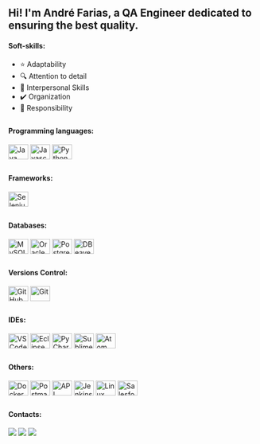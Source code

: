 ## Hi! I'm André Farias, a QA Engineer dedicated to ensuring the best quality.

#### Soft-skills:
* ⭐ Adaptability
* 🔍 Attention to detail
* 💬 Interpersonal Skills
* ✔️ Organization
* 📅 Responsibility
  
##
#### Programming languages:
<img align="center" alt="Java" height="30" width="40" src="https://www.svgrepo.com/show/349418/java.svg"> <img align="center" alt="Javascript" height="30" width="40" src="https://www.svgrepo.com/show/349419/javascript.svg"> <img align="center" alt="Python" height="30" width="40" src="https://www.svgrepo.com/show/349485/python.svg">

##
#### Frameworks:
<img align="center" alt="Selenium" height="30" width="40" src="https://www.svgrepo.com/show/354321/selenium.svg">

##
#### Databases:
<img align="center" alt="MySQL" height="30" width="40" src="https://www.svgrepo.com/show/439233/mysql.svg"> <img align="center" alt="OracleSQL" height="30" width="40" src="https://www.svgrepo.com/show/303678/oracle-2-logo.svg"> <img align="center" alt="PostgreSQL" height="30" width="40" src="https://www.svgrepo.com/show/439268/postgresql.svg"> <img align="center" alt="DBeaver" height="30" width="40" src="https://upload.wikimedia.org/wikipedia/commons/b/b5/DBeaver_logo.svg"> 

##
#### Versions Control:
<img align="center" alt="GitHub" height="30" width="40" src="https://www.svgrepo.com/show/439171/github.svg"> <img align="center" alt="Git" height="30" width="40" src="https://www.svgrepo.com/show/452210/git.svg">

##
#### IDEs:
<img align="center" alt="VSCode" height="30" width="40" src="https://www.svgrepo.com/show/374171/vscode.svg"> <img align="center" alt="Eclipse" height="30" width="40" src="https://www.svgrepo.com/show/353685/eclipse-icon.svg">  <img align="center" alt="PyCharm" height="30" width="40" src="https://www.svgrepo.com/show/354237/pycharm.svg"> <img align="center" alt="SublimeText" height="30" width="40" src="https://www.svgrepo.com/show/354408/sublimetext-icon.svg"> <img align="center" alt="Atom" height="30" width="40" src="https://www.svgrepo.com/show/452164/atom.svg">

##
#### Others:
<img align="center" alt="Docker" height="30" width="40" src="https://www.svgrepo.com/show/452192/docker.svg"> <img align="center" alt="Postman" height="30" width="40" src="https://www.svgrepo.com/show/354202/postman-icon.svg"> <img align="center" alt="API" height="30" width="40" src="https://www.svgrepo.com/show/375531/api.svg"> <img align="center" alt="Jenkins" height="30" width="40" src="https://www.svgrepo.com/show/373699/jenkins.svg"> <img align="center" alt="Linux" height="30" width="40" src="https://www.svgrepo.com/show/354004/linux-tux.svg"> <img align="center" alt="Salesforce" height="30" width="40" src="https://www.svgrepo.com/show/354306/salesforce.svg">

##
#### Contacts:

<a href="https://www.linkedin.com/in/andreefarias/" target="_blank"><img src="https://img.shields.io/badge/-LinkedIn-%230077B5?style=for-the-badge&logo=linkedin&logoColor=white" target="_blank"></a> 
<a href = "mailto:andre_luiz_08@hotmail.com"><img src="https://img.shields.io/badge/Hotmail-D14836?style=for-the-badge&logo=hotmail&logoColor=white" target="_blank"></a>
<a href="https://www.instagram.com/andreefarias_" target="_blank" rel="ext"><img src="https://img.shields.io/badge/-Instagram-%23E4405F?style=for-the-badge&logo=instagram&logoColor=white" target="_blank" rel="ext"></a>
